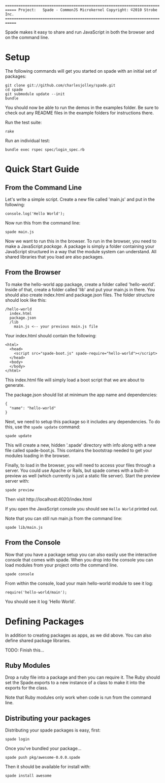 `===========================================================================
 Project:   Spade - CommonJS Microkernel
 Copyright: ©2010 Strobe Inc.
 ===========================================================================`

Spade makes it easy to share and run JavaScript in both the browser and on the
command line.

# Setup

The following commands will get you started on spade with an initial set of
packages:

    git clone git://github.com/charlesjolley/spade.git
    cd spade
    git submodule update --init
    bundle

You should now be able to run the demos in the examples folder.  Be sure to 
check out any README files in the example folders for instructions there.

Run the test suite:

    rake

Run an individual test:

    bundle exec rspec spec/login_spec.rb

# Quick Start Guide

## From the Command Line

Let's write a simple script.  Create a new file called 'main.js' and put in 
the following:

    console.log('Hello World');

Now run this from the command line:

    spade main.js

Now we want to run this in the browser.  To run in the browser, you need to 
make a JavaScript _package_.  A package is simply a folder containing your 
JavaScript structured in a way that the module system can understand.  All
shared libraries that you load are also packages.

## From the Browser

To make the hello-world app package, create a folder called 'hello-world'.  
Inside of that, create a folder called 'lib' and put your main.js in there.
You should also create index.html and package.json files.  The folder 
structure should look like this:

    /hello-world
      index.html
      package.json
      /lib
        main.js <-- your previous main.js file

Your index.html should contain the following:

    <html>
      <head>
        <script src="spade-boot.js" spade-require="hello-world"></script>
      </head>
      <body>
      </body>
    </html>

This index.html file will simply load a boot script that we are about to 
generate.

The package.json should list at minimum the app name and dependencies:

    {
      "name": "hello-world"
    }

Next, we need to setup this package so it includes any dependencies.  To do 
this, use the `spade update` command:

    spade update

This will create a new, hidden '.spade' directory with info along with a new
file called spade-boot.js.  This contains the bootstrap needed to get your 
modules loading in the browser.

Finally, to load in the browser, you will need to access your files through a server.  You could use Apache or Rails, but spade comes with a built-in preview as well (which currently is just a static file server).  Start the 
preview server with:

    spade preview

Then visit http://localhost:4020/index.html

If you open the JavaScript console you should see `Hello World` printed out.

Note that you can still run main.js from the command line:

    spade lib/main.js

## From the Console

Now that you have a package setup you can also easily use the interactive
console that comes with spade.  When you drop into the console you can load
modules from your project onto the command line.

    spade console

From within the console, load your main hello-world module to see it log:

    require('hello-world/main');

You should see it log 'Hello World'.

# Defining Packages

In addition to creating packages as apps, as we did above.  You can also 
define shared package libraries.

TODO: Finish this...

## Ruby Modules

Drop a ruby file into a package and then you can require it.  The Ruby should
set the Spade.exports to a new instance of a class to make it into the exports
for the class.

Note that Ruby modules only work when code is run from the command line.

## Distributing your packages

Distributing your spade packages is easy, first:

    spade login

Once you've bundled your package...

    spade push pkg/awesome-0.0.0.spade

Then it should be available for install with:

    spade install awesome
